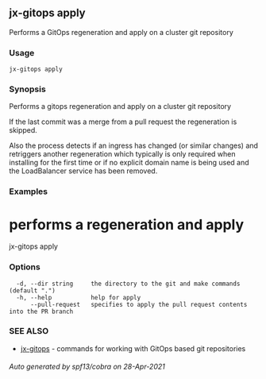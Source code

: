 ## jx-gitops apply

Performs a GitOps regeneration and apply on a cluster git repository

### Usage

```
jx-gitops apply
```

### Synopsis

Performs a gitops regeneration and apply on a cluster git repository 

If the last commit was a merge from a pull request the regeneration is skipped. 

Also the process detects if an ingress has changed (or similar changes) and retriggers another regeneration which typically is only required when installing for the first time or if no explicit domain name is being used and the LoadBalancer service has been removed.

### Examples

  # performs a regeneration and apply
  jx-gitops apply

### Options

```
  -d, --dir string     the directory to the git and make commands (default ".")
  -h, --help           help for apply
      --pull-request   specifies to apply the pull request contents into the PR branch
```

### SEE ALSO

* [jx-gitops](jx-gitops.md)	 - commands for working with GitOps based git repositories

###### Auto generated by spf13/cobra on 28-Apr-2021
